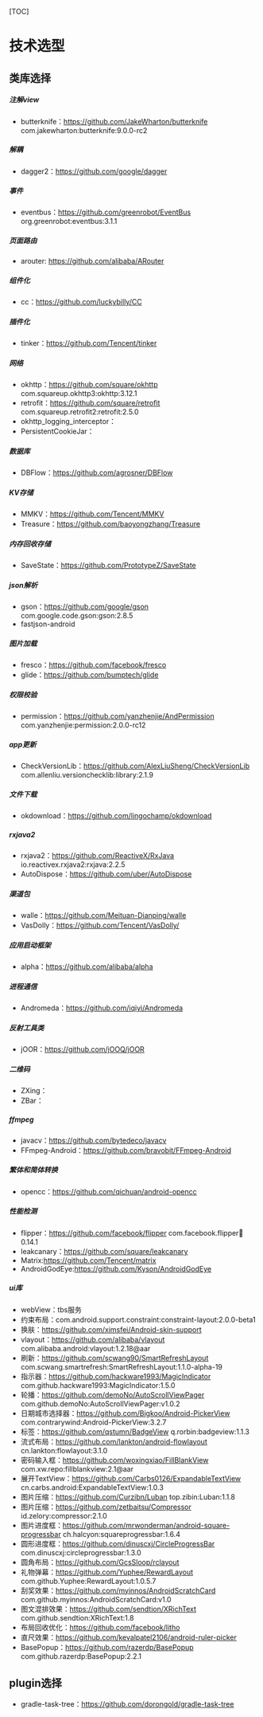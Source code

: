 [TOC]

# 技术选型


## 类库选择

##### 注解view
- butterknife：<https://github.com/JakeWharton/butterknife> com.jakewharton:butterknife:9.0.0-rc2

##### 解耦
- dagger2：<https://github.com/google/dagger>

##### 事件
- eventbus：<https://github.com/greenrobot/EventBus> org.greenrobot:eventbus:3.1.1

##### 页面路由
- arouter: <https://github.com/alibaba/ARouter>

##### 组件化
- cc：<https://github.com/luckybilly/CC>

##### 插件化
- tinker：<https://github.com/Tencent/tinker>

##### 网络
- okhttp：<https://github.com/square/okhttp> com.squareup.okhttp3:okhttp:3.12.1
- retrofit：<https://github.com/square/retrofit> com.squareup.retrofit2:retrofit:2.5.0
- okhttp_logging_interceptor：
- PersistentCookieJar：

##### 数据库
- DBFlow：<https://github.com/agrosner/DBFlow>

##### KV存储
- MMKV：<https://github.com/Tencent/MMKV>
- Treasure：<https://github.com/baoyongzhang/Treasure>

##### 内存回收存储
- SaveState：<https://github.com/PrototypeZ/SaveState>

##### json解析
- gson：<https://github.com/google/gson> com.google.code.gson:gson:2.8.5
- fastjson-android

##### 图片加载
- fresco：<https://github.com/facebook/fresco>
- glide：<https://github.com/bumptech/glide>

##### 权限校验
- permission：<https://github.com/yanzhenjie/AndPermission> com.yanzhenjie:permission:2.0.0-rc12

##### app更新
- CheckVersionLib：<https://github.com/AlexLiuSheng/CheckVersionLib>  com.allenliu.versionchecklib:library:2.1.9

##### 文件下载
- okdownload：<https://github.com/lingochamp/okdownload>

##### rxjava2
- rxjava2：<https://github.com/ReactiveX/RxJava> io.reactivex.rxjava2:rxjava:2.2.5
- AutoDispose：<https://github.com/uber/AutoDispose>

##### 渠道包
- walle：<https://github.com/Meituan-Dianping/walle>
- VasDolly：<https://github.com/Tencent/VasDolly/>

##### 应用启动框架
- alpha：<https://github.com/alibaba/alpha>

##### 进程通信
- Andromeda：<https://github.com/iqiyi/Andromeda>

##### 反射工具类
- jOOR：<https://github.com/jOOQ/jOOR>

##### 二维码
- ZXing：
- ZBar：

##### ffmpeg
- javacv：<https://github.com/bytedeco/javacv>
- FFmpeg-Android：<https://github.com/bravobit/FFmpeg-Android>

##### 繁体和简体转换
- opencc：<https://github.com/qichuan/android-opencc>

##### 性能检测
- flipper：<https://github.com/facebook/flipper> com.facebook.flipper:flipper:0.14.1
- leakcanary：<https://github.com/square/leakcanary>
- Matrix:<https://github.com/Tencent/matrix>
- AndroidGodEye:<https://github.com/Kyson/AndroidGodEye>


##### ui库
- webView：tbs服务
- 约束布局：com.android.support.constraint:constraint-layout:2.0.0-beta1
- 换肤：<https://github.com/ximsfei/Android-skin-support>
- vlayout：<https://github.com/alibaba/vlayout> com.alibaba.android:vlayout:1.2.18@aar
- 刷新：<https://github.com/scwang90/SmartRefreshLayout>  com.scwang.smartrefresh:SmartRefreshLayout:1.1.0-alpha-19
- 指示器：<https://github.com/hackware1993/MagicIndicator> com.github.hackware1993:MagicIndicator:1.5.0
- 轮播：<https://github.com/demoNo/AutoScrollViewPager> com.github.demoNo:AutoScrollViewPager:v1.0.2
- 日期城市选择器：<https://github.com/Bigkoo/Android-PickerView> com.contrarywind:Android-PickerView:3.2.7
- 标签：<https://github.com/qstumn/BadgeView> q.rorbin:badgeview:1.1.3
- 流式布局：<https://github.com/lankton/android-flowlayout> cn.lankton:flowlayout:3.1.0
- 密码输入框：<https://github.com/woxingxiao/FillBlankView> com.xw.repo:fillblankview:2.1@aar
- 展开TextView：<https://github.com/Carbs0126/ExpandableTextView> cn.carbs.android:ExpandableTextView:1.0.3
- 图片压缩：<https://github.com/Curzibn/Luban> top.zibin:Luban:1.1.8
- 图片压缩：<https://github.com/zetbaitsu/Compressor> id.zelory:compressor:2.1.0
- 图片进度框：<https://github.com/mrwonderman/android-square-progressbar> ch.halcyon:squareprogressbar:1.6.4
- 圆形进度框：<https://github.com/dinuscxj/CircleProgressBar> com.dinuscxj:circleprogressbar:1.3.0
- 圆角布局：<https://github.com/GcsSloop/rclayout>
- 礼物弹幕：<https://github.com/Yuphee/RewardLayout> com.github.Yuphee:RewardLayout:1.0.5.7
- 刮奖效果：<https://github.com/myinnos/AndroidScratchCard> com.github.myinnos:AndroidScratchCard:v1.0
- 图文混排效果：<https://github.com/sendtion/XRichText> com.github.sendtion:XRichText:1.8
- 布局回收优化：<https://github.com/facebook/litho>
- 直尺效果：<https://github.com/kevalpatel2106/android-ruler-picker> 
- BasePopup：<https://github.com/razerdp/BasePopup> com.github.razerdp:BasePopup:2.2.1

## plugin选择

- gradle-task-tree：<https://github.com/dorongold/gradle-task-tree>

